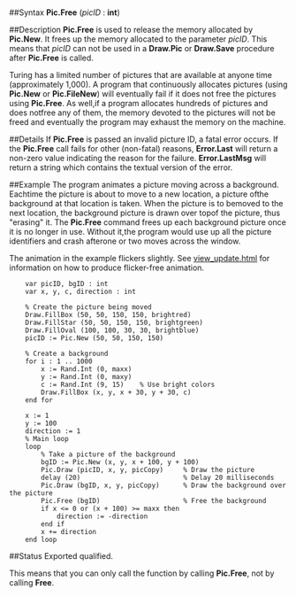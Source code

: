 
#

##Syntax
**Pic.Free** (_picID_ : **int**)


##Description
**Pic.Free** is used to release the memory allocated by **Pic.New**. It frees up the memory allocated to the parameter _picID_. This means that _picID_ can not be used in a **Draw.Pic** or **Draw.Save** procedure after **Pic.Free** is called.

Turing has a limited number of pictures that are available at anyone time (approximately 1,000). A program that continuously allocates pictures (using **Pic.New** or **Pic.FileNew**) will eventually fail if it does not free the pictures using **Pic.Free**. As well,if a program allocates hundreds of pictures and does notfree any of them, the memory devoted to the pictures will not be freed and eventually the program may exhaust the memory on the machine.


##Details
If **Pic.Free** is passed an invalid picture ID, a fatal error occurs. If the **Pic.Free** call fails for other (non-fatal) reasons, **Error.Last** will return a non-zero value indicating the reason for the failure. **Error.LastMsg** will return a string which contains the textual version of the error.


##Example
The program animates a picture moving across a background.  Eachtime the picture is about to move to a new location, a picture ofthe background at that location is taken. When the picture is to bemoved to the next location, the background picture is drawn over topof the picture, thus "erasing" it. The **Pic.Free** command frees up each background picture once it is no longer in use. Without it,the program would use up all the picture identifiers and crash afterone or two moves across the window.

The animation in the example flickers slightly. See [view_update.html](View.Update) for information on how to produce flicker-free animation.

        var picID, bgID : int
        var x, y, c, direction : int

        % Create the picture being moved
        Draw.FillBox (50, 50, 150, 150, brightred)
        Draw.FillStar (50, 50, 150, 150, brightgreen)
        Draw.FillOval (100, 100, 30, 30, brightblue)
        picID := Pic.New (50, 50, 150, 150)

        % Create a background
        for i : 1 .. 1000
            x := Rand.Int (0, maxx)
            y := Rand.Int (0, maxy)
            c := Rand.Int (9, 15)    % Use bright colors
            Draw.FillBox (x, y, x + 30, y + 30, c)
        end for

        x := 1
        y := 100
        direction := 1
        % Main loop
        loop
            % Take a picture of the background 
            bgID := Pic.New (x, y, x + 100, y + 100)
            Pic.Draw (picID, x, y, picCopy)     % Draw the picture
            delay (20)                          % Delay 20 milliseconds
            Pic.Draw (bgID, x, y, picCopy)      % Draw the background over the picture
            Pic.Free (bgID)                     % Free the background
            if x <= 0 or (x + 100) >= maxx then
                direction := -direction
            end if
            x += direction
        end loop
##Status
Exported qualified.

This means that you can only call the function by calling **Pic.Free**, not by calling **Free**.

